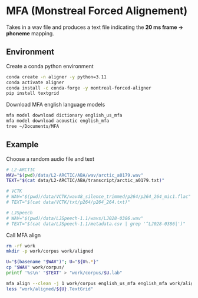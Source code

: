 # MFA (Monstreal Forced Alignement)

Takes in a wav file and produces a text file indicating the **20 ms frame → phoneme** mapping. 

## Environment

Create a conda python environment
```bash
conda create -n aligner -y python=3.11
conda activate aligner
conda install -c conda-forge -y montreal-forced-aligner
pip install textgrid
```

Download MFA english language models
```bash
mfa model download dictionary english_us_mfa
mfa model download acoustic english_mfa
tree ~/Documents/MFA
```

## Example

Choose a random audio file and text
```bash
# L2-ARCTIC
WAV="$(pwd)/data/L2-ARCTIC/ABA/wav/arctic_a0179.wav"
TEXT="$(cat data/L2-ARCTIC/ABA/transcript/arctic_a0179.txt)"

# VCTK
# WAV="$(pwd)/data/VCTK/wav48_silence_trimmed/p264/p264_264_mic1.flac"
# TEXT="$(cat data/VCTK/txt/p264/p264_264.txt)"

# LJSpeech
# WAV="$(pwd)/data/LJSpeech-1.1/wavs/LJ028-0386.wav"
# TEXT="$(cat data/LJSpeech-1.1/metadata.csv | grep '^LJ028-0386|')"
```

Call MFA align
```bash
rm -rf work
mkdir -p work/corpus work/aligned

U="$(basename "$WAV")"; U="${U%.*}"
cp "$WAV" work/corpus/
printf '%s\n' "$TEXT" > "work/corpus/$U.lab"

mfa align --clean -j 1 work/corpus english_us_mfa english_mfa work/aligned
less "work/aligned/${U}.TextGrid"
```

